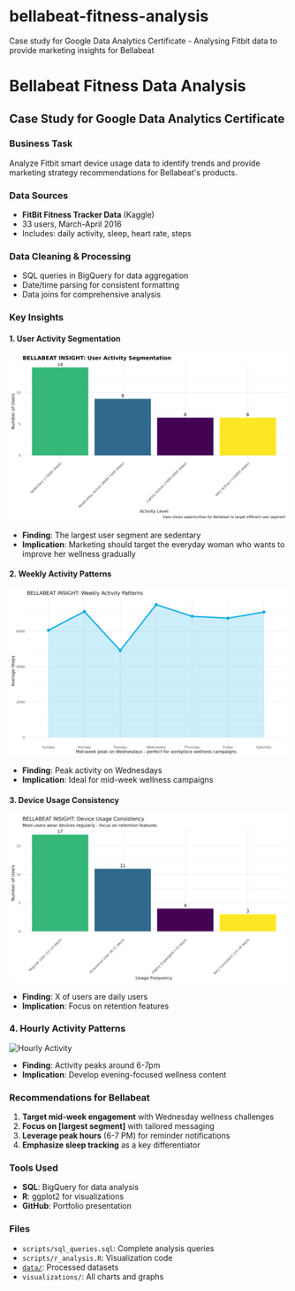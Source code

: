 # bellabeat-fitness-analysis
Case study for Google Data Analytics Certificate - Analysing Fitbit data to provide marketing insights for Bellabeat
# Bellabeat Fitness Data Analysis

## Case Study for Google Data Analytics Certificate

### Business Task
Analyze Fitbit smart device usage data to identify trends and provide marketing strategy recommendations for Bellabeat's products.

### Data Sources
- **FitBit Fitness Tracker Data** (Kaggle)
- 33 users, March-April 2016
- Includes: daily activity, sleep, heart rate, steps

### Data Cleaning & Processing
- SQL queries in BigQuery for data aggregation
- Date/time parsing for consistent formatting
- Data joins for comprehensive analysis

### Key Insights

#### 1. User Activity Segmentation
![User Segmentation](visualizations/bellabeat_user_segmentation.png)
- **Finding**: The largest user segment are sedentary 
- **Implication**: Marketing should target the everyday woman who wants to improve her wellness gradually

#### 2. Weekly Activity Patterns  
![Weekly Patterns](visualizations/bellabeat_weekly_patterns.png)
- **Finding**: Peak activity on Wednesdays
- **Implication**: Ideal for mid-week wellness campaigns

#### 3. Device Usage Consistency
![Usage Consistency](visualizations/bellabeat_usage_consistency.png)
- **Finding**: X of users are daily users
- **Implication**: Focus on retention features

### 4. Hourly Activity Patterns
![Hourly Activity](visualizations/bellabeat_hourly_activity)
- **Finding**: Activity peaks around 6-7pm
- **Implication**: Develop evening-focused wellness content

### Recommendations for Bellabeat
1. **Target mid-week engagement** with Wednesday wellness challenges
2. **Focus on [largest segment]** with tailored messaging
3. **Leverage peak hours** (6-7 PM) for reminder notifications
4. **Emphasize sleep tracking** as a key differentiator

### Tools Used
- **SQL**: BigQuery for data analysis
- **R**: ggplot2 for visualizations
- **GitHub**: Portfolio presentation

### Files
- `scripts/sql_queries.sql`: Complete analysis queries
- `scripts/r_analysis.R`: Visualization code
- [`data/`](data/): Processed datasets
- `visualizations/`: All charts and graphs
